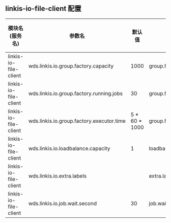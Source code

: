 ## linkis-io-file-client 配置


| 模块名(服务名) | 参数名 | 默认值 | 描述 | 是否引用|
| -------- | -------- | ----- |----- |  -----   |
|linkis-io-file-client|wds.linkis.io.group.factory.capacity |1000|group.factory.capacity|
|linkis-io-file-client|wds.linkis.io.group.factory.running.jobs|30 |group.factory.running.jobs|
|linkis-io-file-client|wds.linkis.io.group.factory.executor.time|5 * 60 * 1000|group.factory.executor.time|
|linkis-io-file-client|wds.linkis.io.loadbalance.capacity| 1 |loadbalance.capacity|
|linkis-io-file-client|wds.linkis.io.extra.labels|  |extra.labels|
|linkis-io-file-client|wds.linkis.io.job.wait.second| 30 | job.wait.second |

 

 


